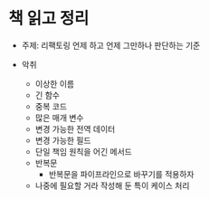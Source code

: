 # 책 읽고 정리
- 주제: 리팩토링 언제 하고 언제 그만하나 판단하는 기준


- 악취
  - 이상한 이름
  - 긴 함수
  - 중복 코드
  - 많은 매개 변수
  - 변경 가능한 전역 데이터
  - 변경 가능한 필드
  - 단일 책임 원칙을 어긴 메서드
  - 반복문
    - 반복문을 파이프라인으로 바꾸기를 적용하자
  - 나중에 필요할 거라 작성해 둔 특이 케이스 처리



# 
